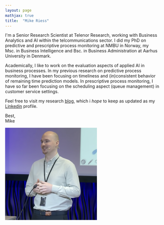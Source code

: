 ```yaml
---
layout: page
mathjax: true
title:  "Mike Riess"
--- 
```

I'm a Senior Research Scientist at Telenor Research, working with Business Analytics and AI within the telcommunications sector. I did my PhD on predictive and prescriptive process monitoring at NMBU in Norway, my Msc. in Business Intelligence and Bsc. in Business Administration at Aarhus University in Denmark. 

Academically, I like to work on the evaluation aspects of applied AI in business processes. In my previous research on predictive process monitoring, I have been focusing on timeliness and (in)consistent behavior of remaining time prediction models. In prescriptive process monitoring, I have so far been focusing on the scheduling aspect (queue management) in customer service settings.

Feel free to visit my research <a href="https://mikeriess.github.io/blog/">blog</a>, which i _hope_ to keep as updated as my <a href="https://www.linkedin.com/in/mike-riess-phd-8ba5796b/">Linkedin</a> profile.

Best,<br>
Mike

![Mike](Mike.png)




